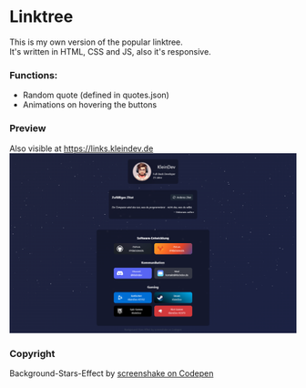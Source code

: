 # Linktree

This is my own version of the popular linktree.  
It's written in HTML, CSS and JS, also it's responsive.


### Functions:
* Random quote (defined in quotes.json)
* Animations on hovering the buttons

### Preview
Also visible at https://links.kleindev.de
![Preview](preview.png)

### Copyright
Background-Stars-Effect by  [screenshake on Codepen](https://codepen.io/sarazond/pen/LYGbwj)